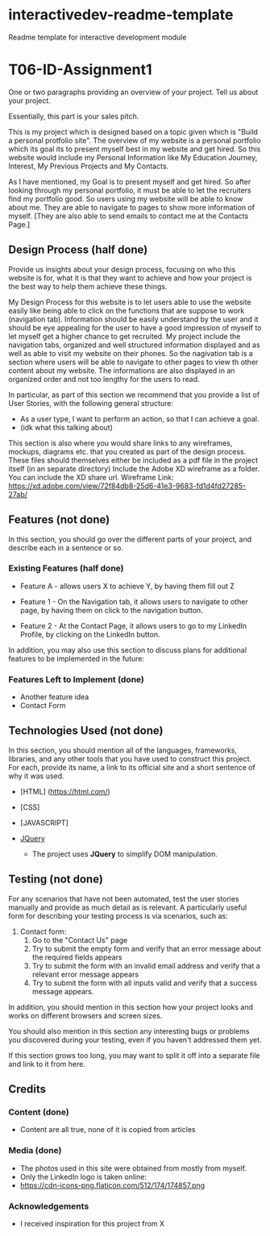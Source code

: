 # interactivedev-readme-template
Readme template for interactive development module
# T06-ID-Assignment1

One or two paragraphs providing an overview of your project. Tell us about your project.

Essentially, this part is your sales pitch.

This is my project which is designed based on a topic given which is "Build a personal protfolio site". The overview of my website is a personal portfolio which its goal its to present myself best in my website and get hired. So this website would include my Personal Information like My Education Journey, Interest, My Previous Projects and My Contacts. 

As I have mentioned, my Goal is to present myself and get hired. So after looking through my personal portfolio, it must be able to let the recruiters find my portfolio good. So users using my website will be able to know about me. They are able to navigate to pages to show more information of myself. [They are also able to send emails to contact me at the Contacts Page.]

## Design Process (half done)

Provide us insights about your design process, focusing on who this website is for, what it is that they want to achieve and how your project is the best way to help them achieve these things.

My Design Process for this website is to let users able to use the website easily like being able to click on the functions that are suppose to work (navigation tab). Information should be easily understand by the user and it should be eye appealing for the user to have a good impression of myself to let myself get a higher chance to get recruited. My project include the navigation tabs, organized and well structured information displayed and as well as able to visit my website on their phones. So the nagivation tab is a section where users will be able to navigate to other pages to view th other content about my website. The informations are also displayed in an organized order and not too lengthy for the users to read. 

In particular, as part of this section we recommend that you provide a list of User Stories, with the following general structure:
- As a user type, I want to perform an action, so that I can achieve a goal.
- (idk what this talking about)

This section is also where you would share links to any wireframes, mockups, diagrams etc. that you created as part of the design process. 
These files should themselves either be included as a pdf file in the project itself (in an separate directory)
Include the Adobe XD wireframe as a folder. You can include the XD share url. 
Wireframe Link: https://xd.adobe.com/view/72f84db8-25d6-41e3-9683-fd1d4fd27285-27ab/

## Features (not done)

In this section, you should go over the different parts of your project, and describe each in a sentence or so.

### Existing Features (half done)
- Feature A - allows users X to achieve Y, by having them fill out Z


- Feature 1 - On the Navigation tab, it allows users to navigate to other page, by having them on click to the navigation button.
- Feature 2 - At the Contact Page, it allows users to go to my LinkedIn Profile, by clicking on the LinkedIn button.

In addition, you may also use this section to discuss plans for additional features to be implemented in the future:

### Features Left to Implement (done)
- Another feature idea
- Contact Form

## Technologies Used (not done)

In this section, you should mention all of the languages, frameworks, libraries, and any other tools that you have used to construct this project. For each, provide its name, a link to its official site and a short sentence of why it was used.

- [HTML] (https://html.com/)
- [CSS]
- [JAVASCRIPT]

- [JQuery](https://jquery.com)
    - The project uses **JQuery** to simplify DOM manipulation.


## Testing (not done)

For any scenarios that have not been automated, test the user stories manually and provide as much detail as is relevant. A particularly useful form for describing your testing process is via scenarios, such as:

1. Contact form:
    1. Go to the "Contact Us" page
    2. Try to submit the empty form and verify that an error message about the required fields appears
    3. Try to submit the form with an invalid email address and verify that a relevant error message appears
    4. Try to submit the form with all inputs valid and verify that a success message appears.

In addition, you should mention in this section how your project looks and works on different browsers and screen sizes.

You should also mention in this section any interesting bugs or problems you discovered during your testing, even if you haven't addressed them yet.

If this section grows too long, you may want to split it off into a separate file and link to it from here.

## Credits

### Content (done)
- Content are all true, none of it is copied from articles 

### Media (done)
- The photos used in this site were obtained from mostly from myself.
- Only the LinkedIn logo is taken online:
- https://cdn-icons-png.flaticon.com/512/174/174857.png

### Acknowledgements

- I received inspiration for this project from X